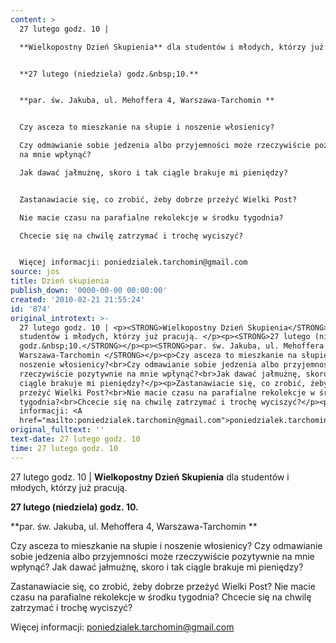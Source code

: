 ```yaml
---
content: >
  27 lutego godz. 10 | 

  **Wielkopostny Dzień Skupienia** dla studentów i młodych, którzy już pracują. 


  **27 lutego (niedziela) godz.&nbsp;10.**


  **par. św. Jakuba, ul. Mehoffera 4, Warszawa-Tarchomin **


  Czy asceza to mieszkanie na słupie i noszenie włosienicy?

  Czy odmawianie sobie jedzenia albo przyjemności może rzeczywiście pozytywnie
  na mnie wpłynąć?

  Jak dawać jałmużnę, skoro i tak ciągle brakuje mi pieniędzy?


  Zastanawiacie się, co zrobić, żeby dobrze przeżyć Wielki Post?

  Nie macie czasu na parafialne rekolekcje w środku tygodnia?

  Chcecie się na chwilę zatrzymać i trochę wyciszyć?


  Więcej informacji: poniedzialek.tarchomin@gmail.com
source: jos
title: Dzień skupienia
publish_down: '0000-00-00 00:00:00'
created: '2010-02-21 21:55:24'
id: '874'
original_introtext: >-
  27 lutego godz. 10 | <p><STRONG>Wielkopostny Dzień Skupienia</STRONG> dla
  studentów i młodych, którzy już pracują. </p><p><STRONG>27 lutego (niedziela)
  godz.&nbsp;10.</STRONG></p><p><STRONG>par. św. Jakuba, ul. Mehoffera 4,
  Warszawa-Tarchomin </STRONG></p><p>Czy asceza to mieszkanie na słupie i
  noszenie włosienicy?<br>Czy odmawianie sobie jedzenia albo przyjemności może
  rzeczywiście pozytywnie na mnie wpłynąć?<br>Jak dawać jałmużnę, skoro i tak
  ciągle brakuje mi pieniędzy?</p><p>Zastanawiacie się, co zrobić, żeby dobrze
  przeżyć Wielki Post?<br>Nie macie czasu na parafialne rekolekcje w środku
  tygodnia?<br>Chcecie się na chwilę zatrzymać i trochę wyciszyć?</p><p>Więcej
  informacji: <A
  href="mailto:poniedzialek.tarchomin@gmail.com">poniedzialek.tarchomin@gmail.com</A></p>
original_fulltext: ''
text-date: 27 lutego godz. 10
time: 27 lutego godz. 10
---
```

27 lutego godz. 10 | 
**Wielkopostny Dzień Skupienia** dla studentów i młodych, którzy już pracują. 

**27 lutego (niedziela) godz.&nbsp;10.**

**par. św. Jakuba, ul. Mehoffera 4, Warszawa-Tarchomin **

Czy asceza to mieszkanie na słupie i noszenie włosienicy?
Czy odmawianie sobie jedzenia albo przyjemności może rzeczywiście pozytywnie na mnie wpłynąć?
Jak dawać jałmużnę, skoro i tak ciągle brakuje mi pieniędzy?

Zastanawiacie się, co zrobić, żeby dobrze przeżyć Wielki Post?
Nie macie czasu na parafialne rekolekcje w środku tygodnia?
Chcecie się na chwilę zatrzymać i trochę wyciszyć?

Więcej informacji: poniedzialek.tarchomin@gmail.com


<!--{{json:{"created_date":"2010-02-21 21:55:24","publish_down":"0000-00-00 00:00:00","id":"874"}}}-->